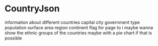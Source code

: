 # CountryJson
information about different countries
capital city
government type
population
surface area
region
continent
flag
for page to i maybe wanna show the ethnic groups of the countries maybe with a pie chart if that is possible
